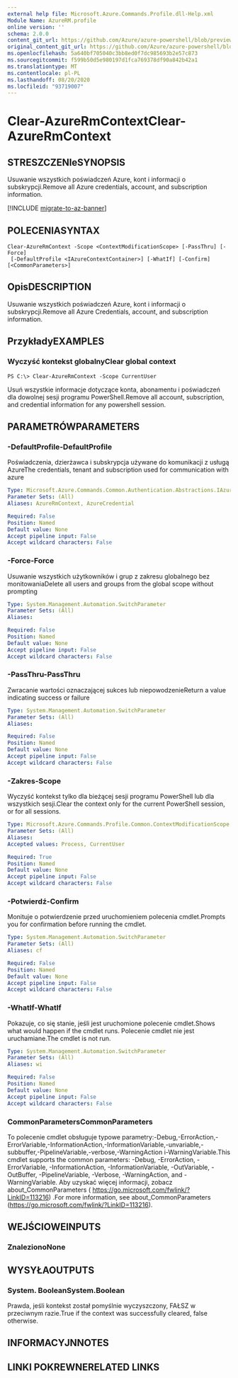 ```yaml
---
external help file: Microsoft.Azure.Commands.Profile.dll-Help.xml
Module Name: AzureRM.profile
online version: ''
schema: 2.0.0
content_git_url: https://github.com/Azure/azure-powershell/blob/preview/src/ResourceManager/Profile/Commands.Profile/help/Clear-AzureRmContext.md
original_content_git_url: https://github.com/Azure/azure-powershell/blob/preview/src/ResourceManager/Profile/Commands.Profile/help/Clear-AzureRmContext.md
ms.openlocfilehash: 5a640bf705040c3bb8ed0f7dc985693b2e57c873
ms.sourcegitcommit: f599b50d5e980197d1fca769378df90a842b42a1
ms.translationtype: MT
ms.contentlocale: pl-PL
ms.lasthandoff: 08/20/2020
ms.locfileid: "93719007"
---
```

# <span data-ttu-id="839af-101">Clear-AzureRmContext</span><span class="sxs-lookup"><span data-stu-id="839af-101">Clear-AzureRmContext</span></span>

## <span data-ttu-id="839af-102">STRESZCZENIe</span><span class="sxs-lookup"><span data-stu-id="839af-102">SYNOPSIS</span></span>
<span data-ttu-id="839af-103">Usuwanie wszystkich poświadczeń Azure, kont i informacji o subskrypcji.</span><span class="sxs-lookup"><span data-stu-id="839af-103">Remove all Azure credentials, account, and subscription information.</span></span>

[!INCLUDE [migrate-to-az-banner](../../includes/migrate-to-az-banner.md)]

## <span data-ttu-id="839af-104">POLECENIA</span><span class="sxs-lookup"><span data-stu-id="839af-104">SYNTAX</span></span>

```
Clear-AzureRmContext -Scope <ContextModificationScope> [-PassThru] [-Force]
 [-DefaultProfile <IAzureContextContainer>] [-WhatIf] [-Confirm] [<CommonParameters>]
```

## <span data-ttu-id="839af-105">Opis</span><span class="sxs-lookup"><span data-stu-id="839af-105">DESCRIPTION</span></span>
<span data-ttu-id="839af-106">Usuwanie wszystkich poświadczeń Azure, kont i informacji o subskrypcji.</span><span class="sxs-lookup"><span data-stu-id="839af-106">Remove all Azure Credentials, account, and subscription information.</span></span>

## <span data-ttu-id="839af-107">Przykłady</span><span class="sxs-lookup"><span data-stu-id="839af-107">EXAMPLES</span></span>

### <span data-ttu-id="839af-108">Wyczyść kontekst globalny</span><span class="sxs-lookup"><span data-stu-id="839af-108">Clear global context</span></span>
```
PS C:\> Clear-AzureRmContext -Scope CurrentUser
```

<span data-ttu-id="839af-109">Usuń wszystkie informacje dotyczące konta, abonamentu i poświadczeń dla dowolnej sesji programu PowerShell.</span><span class="sxs-lookup"><span data-stu-id="839af-109">Remove all account, subscription, and credential information for any powershell session.</span></span>

## <span data-ttu-id="839af-110">PARAMETRÓW</span><span class="sxs-lookup"><span data-stu-id="839af-110">PARAMETERS</span></span>

### <span data-ttu-id="839af-111">-DefaultProfile</span><span class="sxs-lookup"><span data-stu-id="839af-111">-DefaultProfile</span></span>
<span data-ttu-id="839af-112">Poświadczenia, dzierżawca i subskrypcja używane do komunikacji z usługą Azure</span><span class="sxs-lookup"><span data-stu-id="839af-112">The credentials, tenant and subscription used for communication with azure</span></span>

```yaml
Type: Microsoft.Azure.Commands.Common.Authentication.Abstractions.IAzureContextContainer
Parameter Sets: (All)
Aliases: AzureRmContext, AzureCredential

Required: False
Position: Named
Default value: None
Accept pipeline input: False
Accept wildcard characters: False
```

### <span data-ttu-id="839af-113">-Force</span><span class="sxs-lookup"><span data-stu-id="839af-113">-Force</span></span>
<span data-ttu-id="839af-114">Usuwanie wszystkich użytkowników i grup z zakresu globalnego bez monitowania</span><span class="sxs-lookup"><span data-stu-id="839af-114">Delete all users and groups from the global scope without prompting</span></span>

```yaml
Type: System.Management.Automation.SwitchParameter
Parameter Sets: (All)
Aliases: 

Required: False
Position: Named
Default value: None
Accept pipeline input: False
Accept wildcard characters: False
```

### <span data-ttu-id="839af-115">-PassThru</span><span class="sxs-lookup"><span data-stu-id="839af-115">-PassThru</span></span>
<span data-ttu-id="839af-116">Zwracanie wartości oznaczającej sukces lub niepowodzenie</span><span class="sxs-lookup"><span data-stu-id="839af-116">Return a value indicating success or failure</span></span>

```yaml
Type: System.Management.Automation.SwitchParameter
Parameter Sets: (All)
Aliases: 

Required: False
Position: Named
Default value: None
Accept pipeline input: False
Accept wildcard characters: False
```

### <span data-ttu-id="839af-117">-Zakres</span><span class="sxs-lookup"><span data-stu-id="839af-117">-Scope</span></span>
<span data-ttu-id="839af-118">Wyczyść kontekst tylko dla bieżącej sesji programu PowerShell lub dla wszystkich sesji.</span><span class="sxs-lookup"><span data-stu-id="839af-118">Clear the context only for the current PowerShell session, or for all sessions.</span></span>

```yaml
Type: Microsoft.Azure.Commands.Profile.Common.ContextModificationScope
Parameter Sets: (All)
Aliases: 
Accepted values: Process, CurrentUser

Required: True
Position: Named
Default value: None
Accept pipeline input: False
Accept wildcard characters: False
```

### <span data-ttu-id="839af-119">-Potwierdź</span><span class="sxs-lookup"><span data-stu-id="839af-119">-Confirm</span></span>
<span data-ttu-id="839af-120">Monituje o potwierdzenie przed uruchomieniem polecenia cmdlet.</span><span class="sxs-lookup"><span data-stu-id="839af-120">Prompts you for confirmation before running the cmdlet.</span></span>

```yaml
Type: System.Management.Automation.SwitchParameter
Parameter Sets: (All)
Aliases: cf

Required: False
Position: Named
Default value: None
Accept pipeline input: False
Accept wildcard characters: False
```

### <span data-ttu-id="839af-121">-WhatIf</span><span class="sxs-lookup"><span data-stu-id="839af-121">-WhatIf</span></span>
<span data-ttu-id="839af-122">Pokazuje, co się stanie, jeśli jest uruchomione polecenie cmdlet.</span><span class="sxs-lookup"><span data-stu-id="839af-122">Shows what would happen if the cmdlet runs.</span></span>
<span data-ttu-id="839af-123">Polecenie cmdlet nie jest uruchamiane.</span><span class="sxs-lookup"><span data-stu-id="839af-123">The cmdlet is not run.</span></span>

```yaml
Type: System.Management.Automation.SwitchParameter
Parameter Sets: (All)
Aliases: wi

Required: False
Position: Named
Default value: None
Accept pipeline input: False
Accept wildcard characters: False
```

### <span data-ttu-id="839af-124">CommonParameters</span><span class="sxs-lookup"><span data-stu-id="839af-124">CommonParameters</span></span>
<span data-ttu-id="839af-125">To polecenie cmdlet obsługuje typowe parametry:-Debug,-ErrorAction,-ErrorVariable,-InformationAction,-InformationVariable,-unvariable,-subbuffer,-PipelineVariable,-verbose,-WarningAction i-WarningVariable.</span><span class="sxs-lookup"><span data-stu-id="839af-125">This cmdlet supports the common parameters: -Debug, -ErrorAction, -ErrorVariable, -InformationAction, -InformationVariable, -OutVariable, -OutBuffer, -PipelineVariable, -Verbose, -WarningAction, and -WarningVariable.</span></span> <span data-ttu-id="839af-126">Aby uzyskać więcej informacji, zobacz about_CommonParameters ( https://go.microsoft.com/fwlink/?LinkID=113216) .</span><span class="sxs-lookup"><span data-stu-id="839af-126">For more information, see about_CommonParameters (https://go.microsoft.com/fwlink/?LinkID=113216).</span></span>

## <span data-ttu-id="839af-127">WEJŚCIOWE</span><span class="sxs-lookup"><span data-stu-id="839af-127">INPUTS</span></span>

### <span data-ttu-id="839af-128">Znaleziono</span><span class="sxs-lookup"><span data-stu-id="839af-128">None</span></span>

## <span data-ttu-id="839af-129">WYSYŁA</span><span class="sxs-lookup"><span data-stu-id="839af-129">OUTPUTS</span></span>

### <span data-ttu-id="839af-130">System. Boolean</span><span class="sxs-lookup"><span data-stu-id="839af-130">System.Boolean</span></span>
<span data-ttu-id="839af-131">Prawda, jeśli kontekst został pomyślnie wyczyszczony, FAŁSZ w przeciwnym razie.</span><span class="sxs-lookup"><span data-stu-id="839af-131">True if the context was successfully cleared, false otherwise.</span></span>

## <span data-ttu-id="839af-132">INFORMACYJN</span><span class="sxs-lookup"><span data-stu-id="839af-132">NOTES</span></span>

## <span data-ttu-id="839af-133">LINKI POKREWNE</span><span class="sxs-lookup"><span data-stu-id="839af-133">RELATED LINKS</span></span>

